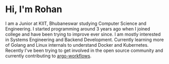 # Hi, I'm Rohan

I am a Junior at KIIT, Bhubaneswar studying Computer Science and Engineering. I started programming around 3 years ago when I joined college and have been trying to improve ever since. I am mostly interested in Systems Engineering and Backend Development. Currently learning more of Golang and Linux internals to understand Docker and Kubernetes. Recently I've been trying to get involved in the open source community and currently contributing to <a href="https://github.com/argoproj/argo-workflows/" target="_blank">argo-workflows</a>.
